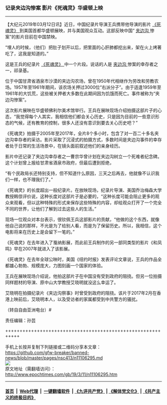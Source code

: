 ### 记录夹边沟惨案 影片《死魂灵》华盛顿上映
------------------------

<p>
 【大纪元2019年03月12日讯】近日，中国纪录片导演王兵携带他导演的影片
 <a href="http://www.epochtimes.com/gb/tag/%E3%80%8A%E6%AD%BB%E9%AD%82%E7%81%B5%E3%80%8B.html">
  《死魂灵》
 </a>
 到美国首都华盛顿展映，并与美国观众互动。这部反映中国“
 <a href="http://www.epochtimes.com/gb/tag/%E5%A4%B9%E8%BE%B9%E6%B2%9F.html">
  夹边沟
 </a>
 惨案”的影片目前在中国禁映。
</p>
<p>
 “埋人的时候，（他们）把肚子划开以后，把里面的心肝肺都挖出来，架在火上烤著吃了，这我是知道的。”
</p>
<p>
 这是王兵的纪录片
 <a href="http://www.epochtimes.com/gb/tag/%E3%80%8A%E6%AD%BB%E9%AD%82%E7%81%B5%E3%80%8B.html">
  《死魂灵》
 </a>
 中一个片段。说话的人是
 <a href="http://www.epochtimes.com/gb/tag/%E5%A4%B9%E8%BE%B9%E6%B2%9F.html">
  夹边沟
 </a>
 惨案的幸存者之一，祁录基。
</p>
<p>
 位于中国甘肃省酒泉市沙漠的夹边沟农场，曾在1950年代相继作为劳改和劳教农场。1957年至1961年期间，该农场关押过3000位“右派分子”。由于适逢1959年至1961年的大饥荒，这些被关押者大多数在此期间因为饥饿而死亡。事件被称为“夹边沟惨案”。
</p>
<p>
 这次影片展映在华盛顿佛利尔美术馆举行。王兵在展映现场介绍拍摄这部片子的心态，“我觉得每个人其实，我相信他们都会关心历史，只是因为目前的一些意识形态的气候，还有教育的控制，很多人还没有意识到要去关心历史吧？”
</p>
<p>
 《死魂灵》拍摄于2005年至2017年，全片8个多小时，包含了对一百二十多名夹边沟幸存者的采访。影片采取了沉浸式的拍摄方式，多数时间是夹边沟事件的幸存者处于日常的生活场景中，在镜头面前叙述他们的亲身经历。
</p>
<p>
 影片中还记录了夹边沟幸存者之一曹宗华曾计划在夹边沟树立一个死难者纪念碑。这个计划曾上报给甘肃省酒泉市政府，但最后遭到拒绝，
</p>
<p>
 “有个民政局长还特别支持，但不知道什么原因，三天之后再去，他就像不认识我们一样，也不理我们了。”
</p>
<p>
 《死魂灵》的长度超出一般纪录片。在放映现场，纪录片导演、美国乔治梅森大学教授韩倞评价说，这种长度对这部片子是必要的，“这种长度可能会阻止更多的观众来观看，但以这种特殊的形式来保存这些特殊的内容，却给观众打开了一个完全不同的世界，让他们了解到过去这些人的生活。”
</p>
<p>
 现场一位观众对本台表示，很钦佩王兵这部影片的贡献，“他做的这个东西，就像他自己说的那样，不光是为了给别人看，而是为了保留历史。所以，我相信，这个电影将来在历史上是会留下一笔的。”
</p>
<p>
 《死魂灵》在去年进入了戛纳影展，而此前王兵制作的另一部同类型的影片《和凤鸣》早在2007年就进入了该影展。
</p>
<p>
 《死魂灵》在去年全球公映时，美国《纽约时报》发表评论文章说，王兵的作品全都雄心勃勃、规模庞大，力图刻画一个国家的体验。
</p>
<p>
 王兵在展映现场介绍说，他拍这部片子在中国没有受到政府的阻挠。但另一位拍摄同样题材的导演、原中山大学教授艾晓明就没这么幸运了。
</p>
<p>
 艾晓明在拍摄纪录片《夹边沟祭事》时曾受到政府的阻挠。该片于2017年2月在香港上映前后，艾晓明本人，以及受访者的家属都受到中共警方的骚扰。
</p>
<p>
 （转自自由亚洲电台）#
</p>
<p>
 责任编辑：孙芸
</p>

+++++++++++++++++++++++++++++++++++++++++++++++++++++++++++<br/><br/>
手机上长按并复制下列链接或二维码分享本文章：<br/>
https://github.com/gfw-breaker/banned-news/blob/master/pages/nsc413/n11106295.md <br/>
<a href='https://github.com/gfw-breaker/banned-news/blob/master/pages/nsc413/n11106295.md'><img src='https://github.com/gfw-breaker/banned-news/blob/master/pages/nsc413/n11106295.md.png'/></a> <br/>
原文地址（需翻墙访问）：http://www.epochtimes.com/gb/19/3/11/n11106295.htm


------------------------
#### [首页](https://github.com/gfw-breaker/banned-news/blob/master/README.md) &nbsp;|&nbsp; [Web代理](https://github.com/labour-camp/helloworld) &nbsp;|&nbsp; [一键翻墙软件](https://github.com/gfw-breaker/nogfw/blob/master/README.md) &nbsp;| [《九评共产党》](https://github.com/gfw-breaker/9ping.md/blob/master/README.md#九评之一评共产党是什么) | [《解体党文化》](https://github.com/gfw-breaker/jtdwh.md/blob/master/README.md) | [《共产主义的终极目的》](https://github.com/gfw-breaker/gczydzjmd.md/blob/master/README.md)

